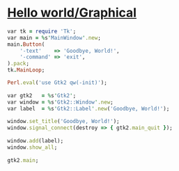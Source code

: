 [1]: http://rosettacode.org/wiki/Hello_world/Graphical

# [Hello world/Graphical][1]

```ruby
var tk = require 'Tk';
var main = %s'MainWindow'.new;
main.Button(
    '-text'    => 'Goodbye, World!',
    '-command' => 'exit',
).pack;
tk.MainLoop;
```
```ruby
Perl.eval('use Gtk2 qw(-init)');
 
var gtk2   = %s'Gtk2';
var window = %s'Gtk2::Window'.new;
var label  = %s'Gtk2::Label'.new('Goodbye, World!');
 
window.set_title('Goodbye, World!');
window.signal_connect(destroy => { gtk2.main_quit });
 
window.add(label);
window.show_all;
 
gtk2.main;
```
